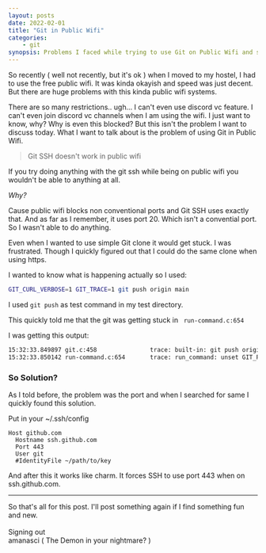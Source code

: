 ```yaml
---
layout: posts
date: 2022-02-01
title: "Git in Public Wifi"
categories:
    - git
synopsis: Problems I faced while trying to use Git on Public Wifi and solution.
---
```


So recently ( well not recently, but it's ok ) when I moved to my hostel, I had to use the free public wifi.  It was kinda okayish and speed was just decent.  But there are huge problems with this kinda public wifi systems. 

There are so many restrictions.. ugh... I can't even use discord vc feature. I can't even join discord vc channels when I am using the wifi. I just want to know, why? Why is even this blocked? But this isn't the problem I want to discuss today. What I want to talk about is the problem of using Git in Public Wifi. 

> Git SSH doesn't work in public wifi

If you try doing anything with the git ssh while being on public wifi you wouldn't be able to anything at all.

*Why?*

Cause public wifi blocks non conventional ports and Git SSH uses exactly that. And as far as I remember, it uses port 20. Which isn't a convential port. So I wasn't able to do anything. 

Even when I wanted to use simple Git clone it would get stuck. I was frustrated. Though I quickly figured out that I could do the same clone when using https. 

I wanted to know what is happening actually so I used: 

```bash
GIT_CURL_VERBOSE=1 GIT_TRACE=1 git push origin main
```

I used `git push` as test command in my test directory. 

This quickly told me that the git was getting stuck in  ` run-command.c:654` 

I was getting this output:
```bash
15:32:33.849897 git.c:458               trace: built-in: git push origin main
15:32:33.850142 run-command.c:654       trace: run_command: unset GIT_PREFIX; ssh git@github.com 'git-receive-pack '\''amanasci/test.git'\'
```

### So Solution? 
As I told before, the problem was the port and when I searched for same I quickly found this solution. 

Put in your ~/.ssh/config

``` config
Host github.com
  Hostname ssh.github.com
  Port 443
  User git
  #IdentityFile ~/path/to/key
```

And after this it works like charm. It forces SSH to use port 443 when on ssh.github.com.

---
So that's all for this post. I'll post something again if I find something fun and new. 
<br> <br>
Signing out<br>
amanasci ( The Demon in your nightmare? )